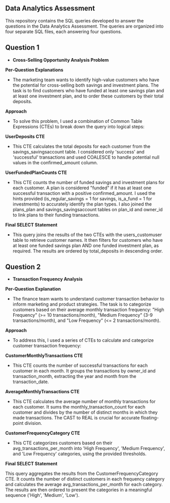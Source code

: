 ## Data Analytics Assessment

This repository contains the SQL queries developed to answer the questions in the Data Analytics Assessment. The queries are organized into four separate SQL files, each answering four questions.



## Question 1

 - **Cross-Selling Opportunity Analysis Problem**

**Per-Question Explanations** 

 - The marketing team wants to identify high-value customers who have the potential for cross-selling both savings and investment plans.  The task is to find customers who have funded at least one savings plan and at least one investment plan, and to order these customers by their total deposits.

**Approach**

 - To solve this problem, I used a combination of Common Table Expressions (CTEs) to break down the query into logical steps:

**UserDeposits CTE**

 - This CTE calculates the total deposits for each customer from the savings_savingsaccount table.  I considered only 'success' and 'successful' transactions and used COALESCE to handle potential null values in the confirmed_amount column.

**UserFundedPlanCounts CTE**

 - This CTE counts the number of funded savings and investment plans for each customer.  A plan is considered "funded" if it has at least one successful transaction with a positive confirmed_amount.  I used the hints provided (is_regular_savings = 1 for savings, is_a_fund = 1 for investments) to accurately identify the plan types.  I also joined the plans_plan and savings_savingsaccount tables on plan_id and owner_id to link plans to their funding transactions.

**Final SELECT Statement**

 - This query joins the results of the two CTEs with the users_customuser table to retrieve customer names.  It then filters for customers who have at least one funded savings plan AND one funded investment plan, as required.  The results are ordered by total_deposits in descending order.


## Question 2

 - **Transaction Frequency Analysis**

**Per-Question Explanation**

 - The finance team wants to understand customer transaction behavior to inform marketing and product strategies. The task is to categorize customers based on their average monthly transaction frequency: "High Frequency" (>= 10 transactions/month), "Medium Frequency" (3-9 transactions/month), and "Low Frequency" (<= 2 transactions/month).

**Approach**

 - To address this, I used a series of CTEs to calculate and categorize customer transaction frequency:

**CustomerMonthlyTransactions CTE**

 - This CTE counts the number of successful transactions for each customer in each month.  It groups the transactions by owner_id and transaction_month, extracting the year and month from the transaction_date.

**AverageMonthlyTransactions CTE**

 - This CTE calculates the average number of monthly transactions for each customer.  It sums the monthly_transaction_count for each customer and divides by the number of distinct months in which they made transactions.  The CAST to REAL is crucial for accurate floating-point division.

**CustomerFrequencyCategory CTE**

 - This CTE categorizes customers based on their avg_transactions_per_month into 'High Frequency', 'Medium Frequency', and 'Low Frequency' categories, using the provided thresholds.

**Final SELECT Statement**

This query aggregates the results from the CustomerFrequencyCategory CTE.  It counts the number of distinct customers in each frequency category and calculates the average avg_transactions_per_month for each category.  The results are then ordered to present the categories in a meaningful sequence ('High', 'Medium', 'Low').
